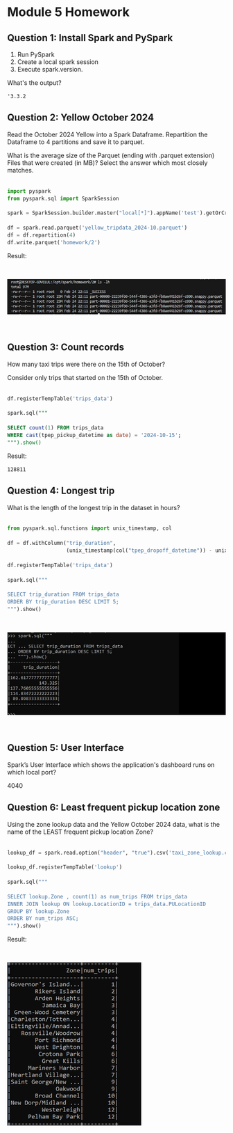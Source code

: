 # Module 5 Homework

## Question 1: Install Spark and PySpark

1. Run PySpark
2. Create a local spark session
3. Execute spark.version.

What's the output?

```
'3.3.2
```

## Question 2: Yellow October 2024

Read the October 2024 Yellow into a Spark Dataframe. Repartition the Dataframe to 4 partitions and save it to parquet.

What is the average size of the Parquet (ending with .parquet extension) Files that were created (in MB)? Select the answer which most closely matches.

```python

import pyspark
from pyspark.sql import SparkSession

spark = SparkSession.builder.master("local[*]").appName('test').getOrCreate()

df = spark.read.parquet('yellow_tripdata_2024-10.parquet')
df = df.repartition(4)
df.write.parquet('homework/2')

```

Result:

<br>

![b33](images/b33.jpg)

<br>

## Question 3: Count records

How many taxi trips were there on the 15th of October?

Consider only trips that started on the 15th of October.


```sql

df.registerTempTable('trips_data')  

spark.sql("""

SELECT count(1) FROM trips_data 
WHERE cast(tpep_pickup_datetime as date) = '2024-10-15';
""").show()

```

Result:

```
128811   
```

## Question 4: Longest trip

What is the length of the longest trip in the dataset in hours?

```python

from pyspark.sql.functions import unix_timestamp, col
 
df = df.withColumn("trip_duration", 
                   (unix_timestamp(col("tpep_dropoff_datetime")) - unix_timestamp(col("tpep_pickup_datetime"))) / 3600)

df.registerTempTable('trips_data')  

spark.sql("""

SELECT trip_duration FROM trips_data 
ORDER BY trip_duration DESC LIMIT 5;
""").show()                   

```

<br>

![b34](images/b34.jpg)

<br>

## Question 5: User Interface

Spark’s User Interface which shows the application's dashboard runs on which local port?

4040


## Question 6: Least frequent pickup location zone

Using the zone lookup data and the Yellow October 2024 data, what is the name of the LEAST frequent pickup location Zone?


```python

lookup_df = spark.read.option("header", "true").csv('taxi_zone_lookup.csv')

lookup_df.registerTempTable('lookup')  

spark.sql("""

SELECT lookup.Zone , count(1) as num_trips FROM trips_data 
INNER JOIN lookup ON lookup.LocationID = trips_data.PULocationID
GROUP BY lookup.Zone
ORDER BY num_trips ASC;
""").show()  

```

Result:

<br>

![b35](images/b35.jpg)

<br>